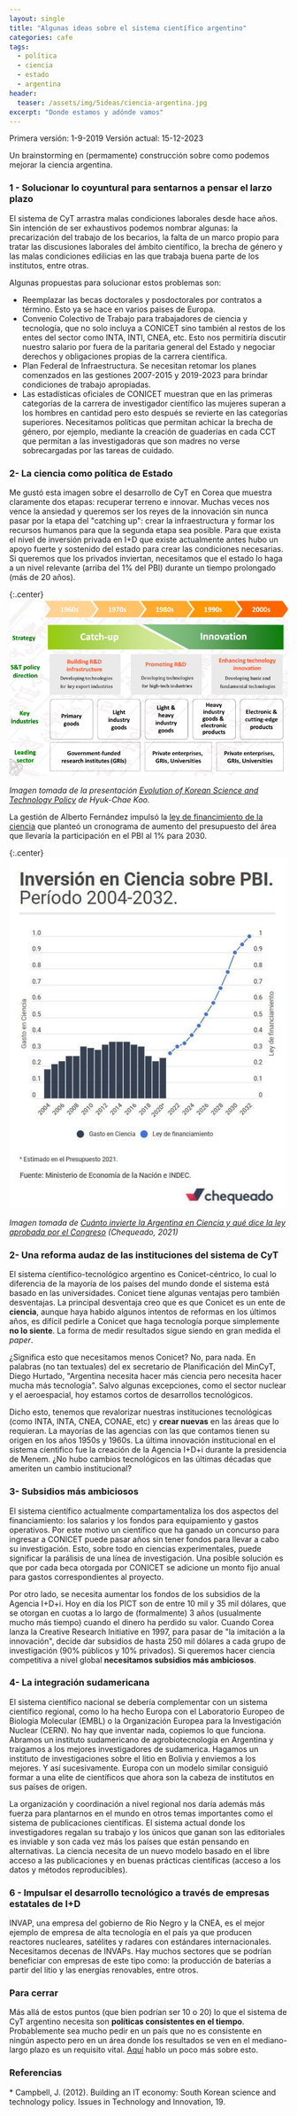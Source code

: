 ```yaml
---
layout: single
title: "Algunas ideas sobre el sistema científico argentino"
categories: cafe
tags:
  - política
  - ciencia
  - estado
  - argentina
header:
  teaser: /assets/img/5ideas/ciencia-argentina.jpg
excerpt: "Donde estamos y adónde vamos"
---
```


Primera versión: 1-9-2019
Versión actual: 15-12-2023

Un brainstorming en (permamente) construcción sobre como podemos mejorar la ciencia argentina.

<h3>1 - Solucionar lo coyuntural para sentarnos a pensar el larzo plazo</h3>
El sistema de CyT arrastra malas condiciones laborales desde hace años. Sin intención de ser exhaustivos podemos nombrar algunas: la precarización del trabajo de los becarios, la falta de un marco propio para tratar las discusiones laborales del ámbito científico, la brecha de género y las malas condiciones edilicias en las que trabaja buena parte de los institutos, entre otras.

Algunas propuestas para solucionar estos problemas son:
* Reemplazar las becas doctorales y posdoctorales por contratos a término. Esto ya se hace en varios paises de Europa.
* Convenio Colectivo de Trabajo para trabajadores de ciencia y tecnología, que no solo incluya a CONICET sino también al restos de los entes del sector como INTA, INTI, CNEA, etc. Esto nos permitiría discutir nuestro salario por fuera de la paritaria general del Estado y negociar derechos y obligaciones propias de la carrera científica.
* Plan Federal de Infraestructura. Se necesitan retomar los planes comenzados en las gestiones 2007-2015 y 2019-2023 para brindar condiciones de trabajo apropiadas.
* Las estadísticas oficiales de CONICET muestran que en las primeras categorías de la carrera de investigador científico las mujeres superan a los hombres en cantidad pero esto después se revierte en las categorías superiores. Necesitamos políticas que permitan achicar la brecha de género, por ejemplo, mediante la creación de guaderías en cada CCT que permitan a las investigadoras que son madres no verse sobrecargadas por las tareas de cuidado.

<h3>2- La ciencia como política de Estado</h3>
Me gustó esta imagen sobre el desarrollo de CyT en Corea que muestra claramente dos etapas: recuperar terreno e innovar. Muchas veces nos vence la ansiedad y queremos ser los reyes de la innovación sin nunca pasar por la etapa del "catching up": crear la infraestructura y formar los recursos humanos para que la segunda etapa sea posible. Para que exista el nivel de inversión privada en I+D que existe actualmente antes hubo un apoyo fuerte y sostenido del estado para crear las condiciones necesarias. Si queremos que los privados inviertan, necesitamos que el estado lo haga a un nivel relevante (arriba del 1% del PBI) durante un tiempo prolongado (más de 20 años).

{:.center}
![corea](/assets/img/5ideas/corea.png)
<br>
<p class="center"><i>Imagen tomada de la presentación <a href="https://www.access4.eu/_media/Korea_ST_Policy_Koo.pdf">Evolution of Korean Science and Technology Policy</a> de Hyuk-Chae Koo.</i></p>

La gestión de Alberto Fernández impulsó la <a href="https://servicios.infoleg.gob.ar/infolegInternet/anexos/345000-349999/347804/norma.htm">ley de financimiento de la ciencia</a> que planteó un cronograma de aumento del presupuesto del área que llevaría la participación en el PBI al 1% para 2030.

{:.center}
![corea](/assets/img/estado-ciencia/ley-de-financiamiento.jpg)
<br>
<p class="center"><i>Imagen tomada de <a href="https://chequeado.com/hilando-fino/cuanto-invierte-la-argentina-en-ciencia-y-que-dice-el-proyecto-aprobado-por-diputados/">Cuánto invierte la Argentina en Ciencia y qué dice la ley aprobada por el Congreso</a> (Chequeado, 2021)</i></p>

<h3>2- Una reforma audaz de las instituciones del sistema de CyT</h3>
El sistema cíentifico-tecnológico argentino es Conicet-céntrico, lo cual lo diferencia de la mayoría de los países del mundo donde el sistema está basado en las universidades. Conicet tiene algunas ventajas pero también desventajas. La principal desventaja creo que es que Conicet es un ente de <strong>ciencia</strong>, aunque haya habido algunos intentos de reformas en los últimos años, es difícil pedirle a Conicet que haga tecnología porque simplemente <strong>no lo siente</strong>. La forma de medir resultados sigue siendo en gran medida el <i>paper</i>.

¿Significa esto que necesitamos menos Conicet? No, para nada. En palabras (no tan textuales) del ex secretario de Planificación del MinCyT, Diego Hurtado, "Argentina necesita hacer más ciencia pero necesita hacer mucha más tecnología". Salvo algunas excepciones, como el sector nuclear y el aeroespacial, hoy estamos cortos de desarrollos tecnológicos. 

Dicho esto, tenemos que revalorizar nuestras instituciones tecnológicas (como INTA, INTA, CNEA, CONAE, etc) y <strong>crear nuevas</strong> en las áreas que lo requieran. La mayorías de las agencias con las que contamos tienen su origen en los años 1950s y 1960s. La última innovación institucional en el sistema cíentifico fue la creación de la Agencia I+D+i durante la presidencia de Menem. ¿No hubo cambios tecnológicos en las últimas décadas que ameriten un cambio institucional?

<h3>3- Subsidios más ambiciosos</h3>
El sistema científico actualmente compartamentaliza los dos aspectos del financiamiento: los salarios y los fondos para equipamiento y gastos operativos. Por este motivo un científico que ha ganado un concurso para ingresar a CONICET puede pasar años sin tener fondos para llevar a cabo su investigación. Esto, sobre todo en ciencias experimentales, puede significar la parálisis de una línea de investigación. Una posible solución es que por cada beca otorgada por CONICET se adicione un monto fijo anual para gastos correspondientes al proyecto.

Por otro lado, se necesita aumentar los fondos de los subsidios de la Agencia I+D+i. Hoy en día los PICT son de entre 10 mil y 35 mil dólares, que se otorgan en cuotas a lo largo de (formalmente) 3 años (usualmente mucho más tiempo) cuando el dinero ha perdido su valor. Cuando Corea lanza la Creative Research Initiative en 1997, para pasar de "la imitación a la innovación", decide dar subsidios de hasta 250 mil dólares a cada grupo de investigación (90% públicos y 10% privados). Si queremos hacer ciencia competitiva a nivel global <strong>necesitamos subsidios más ambiciosos</strong>. 

<h3>4- La integración sudamericana</h3>
El sistema científico nacional se debería complementar con un sistema científico regional, como lo ha hecho Europa con el  Laboratorio Europeo de Biología Molecular (EMBL) o la Organización Europea para la Investigación Nuclear (CERN). No hay que inventar nada, copiemos lo que funciona. Abramos un instituto sudamericano de agrobiotecnología en Argentina y traigamos a los mejores investigadores de sudamerica. Hagamos un instituto de investigaciones sobre el litio en Bolivia y enviemos a los mejores. Y así sucesivamente. Europa con un modelo similar consiguió formar a una elite de científicos que ahora son la cabeza de institutos en sus países de origen.

La organización y coordinación a nivel regional nos daría además más fuerza para plantarnos en el mundo en otros temas importantes como el sistema de publicaciones científicas. El sistema actual donde los investigadores regalan su trabajo y los únicos que ganan son las editoriales es inviable y son cada vez más los países que están pensando en alternativas. La ciencia necesita de un nuevo modelo basado en el libre acceso a las publicaciones y en buenas prácticas científicas (acceso a los datos y métodos reproducibles).

<h3>6 - Impulsar el desarrollo tecnológico a través de empresas estatales de I+D</h3> 
INVAP, una empresa del gobierno de Rio Negro y la CNEA, es el mejor ejemplo de empresa de alta tecnología en el país ya que producen reactores nucleares, satélites y radares con estándares internacionales. Necesitamos decenas de INVAPs. Hay muchos sectores que se podrían beneficiar con empresas de este tipo como: la producción de baterías a partir del litio y las energías renovables, entre otros.

<h3>Para cerrar</h3>
Más allá de estos puntos (que bien podrían ser 10 o 20) lo que el sistema de CyT argentino necesita son <strong>políticas consistentes en el tiempo</strong>. Probablemente sea mucho pedir en un país que no es consistente en ningún aspecto pero en un área donde los resultados se ven en el mediano-largo plazo es un requisito vital. <a href="https://germangfeler.github.io/cafe/inversion-ciencia/">Aquí</a> hablo un poco más sobre esto.

<h3> Referencias</h3>
* Campbell, J. (2012). Building an IT economy: South Korean science and technology policy. Issues in Technology and Innovation, 19.
